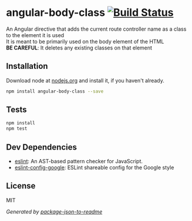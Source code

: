 # angular-body-class [![Build Status](https://travis-ci.org/Knorcedger/angular-body-class.png?branch=master)](https://travis-ci.org/Knorcedger/angular-body-class)

An Angular directive that adds the current route controller name as a class to the element it is used  
It is meant to be primarily used on the body element of the HTML  
**BE CAREFUL**: It deletes any existing classes on that element

## Installation

Download node at [nodejs.org](http://nodejs.org) and install it, if you haven't already.

```sh
npm install angular-body-class --save
```

## Tests

```sh
npm install
npm test
```

## Dev Dependencies

- [eslint](https://github.com/eslint/eslint): An AST-based pattern checker for JavaScript.
- [eslint-config-google](https://github.com/google/eslint-config-google): ESLint shareable config for the Google style


## License

MIT

_Generated by [package-json-to-readme](https://github.com/zeke/package-json-to-readme)_
